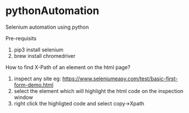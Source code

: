 # pythonAutomation
Selenium automation using python


Pre-requisits
1. pip3 install selenium
2. brew install chromedriver


How to find X-Path of an element on the html page?

1. inspect any site eg: https://www.seleniumeasy.com/test/basic-first-form-demo.html
2. select the element which will highlight the html code on the inspection window
3. right click the highligted code and select copy->Xpath
